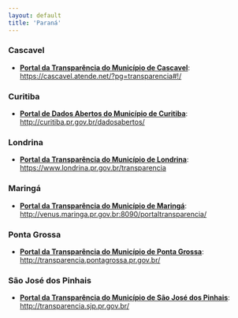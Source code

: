 ```yaml
---
layout: default
title: 'Paraná'
---
```


### Cascavel

- **[Portal da Transparência do Município de Cascavel](https://cascavel.atende.net/?pg=transparencia#!/)**: https://cascavel.atende.net/?pg=transparencia#!/

### Curitiba

- **[Portal de Dados Abertos do Município de Curitiba](http://curitiba.pr.gov.br/dadosabertos/)**: http://curitiba.pr.gov.br/dadosabertos/

### Londrina

- **[Portal da Transparência do Município de Londrina](https://www.londrina.pr.gov.br/transparencia)**: https://www.londrina.pr.gov.br/transparencia

### Maringá

- **[Portal da Transparência do Município de Maringá](http://venus.maringa.pr.gov.br:8090/portaltransparencia/)**: http://venus.maringa.pr.gov.br:8090/portaltransparencia/

### Ponta Grossa

- **[Portal da Transparência do Município de Ponta Grossa](http://transparencia.pontagrossa.pr.gov.br/)**: http://transparencia.pontagrossa.pr.gov.br/

### São José dos Pinhais

- **[Portal da Transparência do Município de São José dos Pinhais](http://transparencia.sjp.pr.gov.br/)**: http://transparencia.sjp.pr.gov.br/
